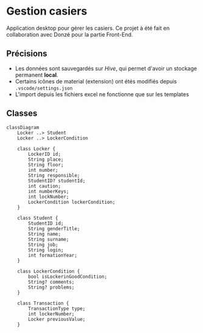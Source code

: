 # Gestion casiers
Application desktop pour gérer les casiers.
Ce projet à été fait en collaboration avec Donzé pour la partie Front-End.

## Précisions
- Les données sont sauvegardés sur *Hive*, qui permet d'avoir un stockage permanent **local**.
- Certains icônes de material (extension) ont étés modifiés depuis `.vscode/settings.json`
- L'import depuis les fichiers excel ne fonctionne que sur les templates

## Classes
```mermaid
classDiagram
    Locker ..> Student
    Locker ..> LockerCondition

    class Locker {
        LockerID id;
        String place;
        String floor;
        int number;
        String responsible;
        StudentID? studentId;
        int caution;
        int numberKeys;
        int lockNumber;
        LockerCondition lockerCondition;
    }

    class Student {
        StudentID id;
        String genderTitle;
        String name;
        String surname;
        String job;
        String login;
        int formationYear;
    }

    class LockerCondition {
        bool isLockerinGoodCondition;
        String? comments;
        String? problems;
    }
    
    class Transaction {
	    TransactionType type;
	    int lockerNumber;
	    Locker previousValue;
    }
```
